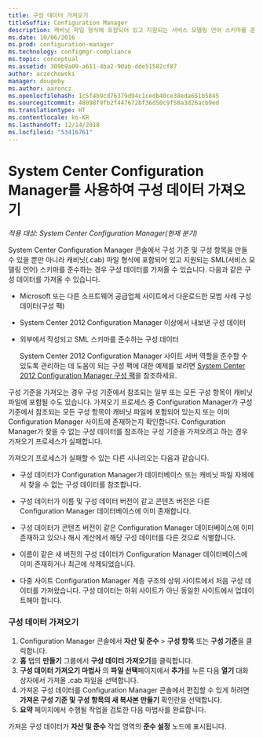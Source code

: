 ```yaml
---
title: 구성 데이터 가져오기
titleSuffix: Configuration Manager
description: 캐비닛 파일 형식에 포함되어 있고 지원되는 서비스 모델링 언어 스키마를 준수하는 경우 구성 데이터를 가져옵니다.
ms.date: 10/06/2016
ms.prod: configuration-manager
ms.technology: configmgr-compliance
ms.topic: conceptual
ms.assetid: 309b9a09-a611-4ba2-90ab-dde51582cf87
author: aczechowski
manager: dougeby
ms.author: aaroncz
ms.openlocfilehash: 1c5f4b9cd76379d94c1cedb40ce38eda651b5845
ms.sourcegitcommit: 48098f9fb2f447672bf36d50c9f58a3d26acb9ed
ms.translationtype: HT
ms.contentlocale: ko-KR
ms.lasthandoff: 12/14/2018
ms.locfileid: "53416761"
---
```

# <a name="import-configuration-data-with-system-center-configuration-manager"></a>System Center Configuration Manager를 사용하여 구성 데이터 가져오기

*적용 대상: System Center Configuration Manager(현재 분기)*

System Center Configuration Manager 콘솔에서 구성 기준 및 구성 항목을 만들 수 있을 뿐만 아니라 캐비닛(.cab) 파일 형식에 포함되어 있고 지원되는 SML(서비스 모델링 언어) 스키마를 준수하는 경우 구성 데이터를 가져올 수 있습니다. 다음과 같은 구성 데이터를 가져올 수 있습니다.  

- Microsoft 또는 다른 소프트웨어 공급업체 사이트에서 다운로드한 모범 사례 구성 데이터(구성 팩)  

- System Center 2012 Configuration Manager 이상에서 내보낸 구성 데이터  

- 외부에서 작성되고 SML 스키마를 준수하는 구성 데이터  

  System Center 2012 Configuration Manager 사이트 서버 역할을 준수할 수 있도록 관리하는 데 도움이 되는 구성 팩에 대한 예제를 보려면 [System Center 2012 Configuration Manager 구성 팩](http://www.microsoft.com/en-us/download/details.aspx?id=30710&WT.mc_id=rss_alldownloads_all)을 참조하세요.  

구성 기준을 가져오는 경우 구성 기준에서 참조되는 일부 또는 모든 구성 항목이 캐비닛 파일에 포함될 수도 있습니다. 가져오기 프로세스 중 Configuration Manager가 구성 기준에서 참조되는 모든 구성 항목이 캐비닛 파일에 포함되어 있는지 또는 이미 Configuration Manager 사이트에 존재하는지 확인합니다. Configuration Manager가 찾을 수 없는 구성 데이터를 참조하는 구성 기준을 가져오려고 하는 경우 가져오기 프로세스가 실패합니다.  

가져오기 프로세스가 실패할 수 있는 다른 시나리오는 다음과 같습니다.  

-   구성 데이터가 Configuration Manager가 데이터베이스 또는 캐비닛 파일 자체에서 찾을 수 없는 구성 데이터를 참조합니다.  

-   구성 데이터가 이름 및 구성 데이터 버전이 같고 콘텐츠 버전은 다른 Configuration Manager 데이터베이스에 이미 존재합니다.  

-   구성 데이터가 콘텐츠 버전이 같은 Configuration Manager 데이터베이스에 이미 존재하고 있으나 해시 계산에서 해당 구성 데이터를 다른 것으로 식별합니다.  

-   이름이 같은 새 버전의 구성 데이터가 Configuration Manager 데이터베이스에 이미 존재하거나 최근에 삭제되었습니다.  

-   다중 사이트 Configuration Manager 계층 구조의 상위 사이트에서 처음 구성 데이터를 가져왔습니다. 구성 데이터는 하위 사이트가 아닌 동일한 사이트에서 업데이트해야 합니다.  

### <a name="import-configuration-data"></a>구성 데이터 가져오기  

1.  Configuration Manager 콘솔에서 **자산 및 준수** > **구성 항목** 또는 **구성 기준**을 클릭합니다.
2.  **홈** 탭의 **만들기** 그룹에서 **구성 데이터 가져오기**를 클릭합니다.  
3.  **구성 데이터 가져오기 마법사** 의 **파일 선택**페이지에서 **추가**를 누른 다음 **열기** 대화 상자에서 가져올 .cab 파일을 선택합니다.  
4.  가져온 구성 데이터를 Configuration Manager 콘솔에서 편집할 수 있게 하려면 **가져온 구성 기준 및 구성 항목의 새 복사본 만들기** 확인란을 선택합니다.  
5.  **요약** 페이지에서 수행될 작업을 검토한 다음 마법사를 완료합니다.  

가져온 구성 데이터가 **자산 및 준수** 작업 영역의 **준수 설정** 노드에 표시됩니다.  
